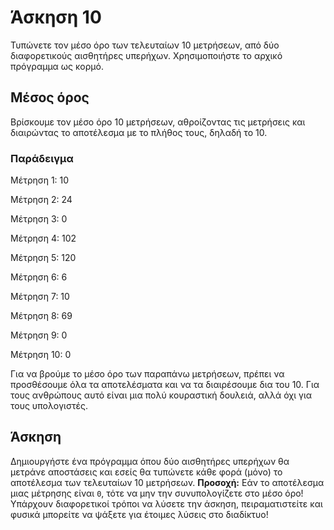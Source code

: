 # Άσκηση 10
Τυπώνετε τον μέσο όρο των τελευταίων 10 μετρήσεων, από δύο διαφορετικούς αισθητήρες υπερήχων. Χρησιμοποιήστε το αρχικό πρόγραμμα ως κορμό.

## Μέσος όρος
Βρίσκουμε τον μέσο όρο 10 μετρήσεων, αθροίζοντας τις μετρήσεις και διαιρώντας το αποτέλεσμα με το πλήθος τους, δηλαδή το 10.

### Παράδειγμα
Μέτρηση 1: 10

Μέτρηση 2: 24

Μέτρηση 3: 0

Μέτρηση 4: 102

Μέτρηση 5: 120

Μέτρηση 6: 6

Μέτρηση 7: 10

Μέτρηση 8: 69

Μέτρηση 9: 0

Μέτρηση 10: 0

Για να βρούμε το μέσο όρο των παραπάνω μετρήσεων, πρέπει να προσθέσουμε όλα τα αποτελέσματα και να τα διαιρέσουμε δια του 10. Για τους ανθρώπους αυτό είναι μια πολύ κουραστική δουλειά, αλλά όχι για τους υπολογιστές.

## Άσκηση
Δημιουργήστε ένα πρόγραμμα όπου δύο αισθητήρες υπερήχων θα μετράνε αποστάσεις και εσείς θα τυπώνετε κάθε φορά (μόνο) το αποτέλεσμα των τελευταίων 10 μετρήσεων. **Προσοχή:** Εάν το αποτέλεσμα μιας μέτρησης είναι `0`, τότε να μην την συνυπολογίζετε στο μέσο όρο! Υπάρχουν διαφορετικοί τρόποι να λύσετε την άσκηση, πειραματιστείτε και φυσικά μπορείτε να ψάξετε για έτοιμες λύσεις στο διαδίκτυο!
